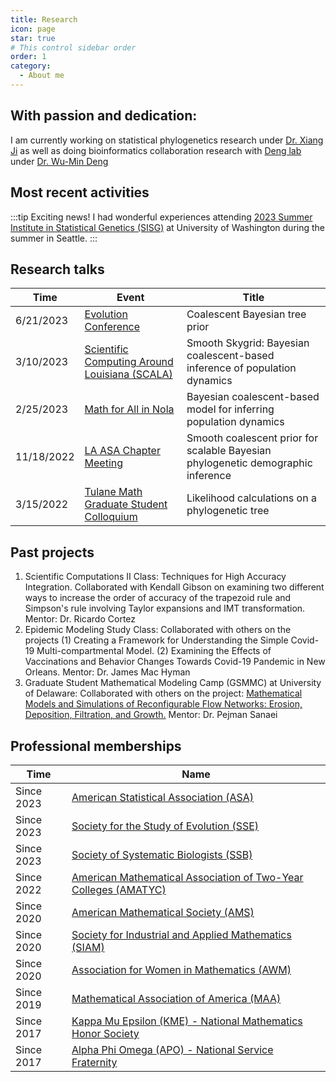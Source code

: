 ```yaml
---
title: Research
icon: page
star: true
# This control sidebar order
order: 1
category:
  - About me
---
```


<!-- more -->

## With passion and dedication:
I am currently working on statistical phylogenetics research under [Dr. Xiang Ji](https://sse.tulane.edu/math/faculty/ji) as well as doing bioinformatics collaboration research with [Deng lab](https://medicine.tulane.edu/deng-lab) under [Dr. Wu-Min Deng](https://medicine.tulane.edu/departments/biochemistry-molecular-biology-tulane-cancer-center-tulane-center-aging/all-faculty/wu)

## Most recent activities
:::tip Exciting news!
I had wonderful experiences attending [2023 Summer Institute in Statistical Genetics (SISG)](https://si.biostat.washington.edu/) at University of Washington during the summer in Seattle. 
:::

## Research talks
Time | Event | Title  
---|---|---
6/21/2023 | [Evolution Conference](https://www.evolutionmeetings.org/) | Coalescent Bayesian tree prior 
3/10/2023 | [Scientific Computing Around Louisiana (SCALA)](http://www.math.tulane.edu/scala/index.html) | Smooth Skygrid: Bayesian coalescent-based inference of population dynamics
2/25/2023 | [Math for All in Nola](https://sites.google.com/view/mathforallnola) | Bayesian coalescent-based model for inferring population dynamics
11/18/2022 | [LA ASA Chapter Meeting](https://math.louisiana.edu/about-us/professional-organizations/louisiana-asa-chapter) | Smooth coalescent prior for scalable Bayesian phylogenetic demographic inference
3/15/2022 | [Tulane Math Graduate Student Colloquium](https://sites.google.com/view/tulanemath/home) | Likelihood calculations on a phylogenetic tree

## Past projects
1. Scientific Computations II Class: Techniques for High Accuracy Integration. Collaborated with Kendall 
Gibson on examining two different ways to increase the order of accuracy of the trapezoid rule and Simpson's 
rule involving Taylor expansions and IMT transformation. Mentor: Dr. Ricardo Cortez
2. Epidemic Modeling Study Class: Collaborated with others on the projects (1) Creating a Framework for 
Understanding the Simple Covid-19 Multi-compartmental Model. (2) Examining the Effects of Vaccinations 
and Behavior Changes Towards Covid-19 Pandemic in New Orleans. Mentor: Dr. James Mac Hyman
3. Graduate Student Mathematical Modeling Camp (GSMMC) at University of Delaware: Collaborated with others on the project: [Mathematical Models and 
Simulations of Reconfigurable Flow Networks: Erosion, Deposition, Filtration, and Growth.](https://www.mathsci.udel.edu/content-sub-site/Documents/GSMMC_reports/SanaeiReport.pdf) Mentor: Dr. Pejman Sanaei

## Professional memberships
Time | Name 
---|---
Since 2023 | [American Statistical Association (ASA)](https://www.amstat.org/)
Since 2023 | [Society for the Study of Evolution (SSE)](https://www.evolutionsociety.org/)
Since 2023 | [Society of Systematic Biologists (SSB)](https://www.systbio.org/)
Since 2022 | [American Mathematical Association of Two-Year Colleges (AMATYC)](https://www.texmatyc.org/index.html)
Since 2020 | [American Mathematical Society (AMS)](https://www.ams.org/home/page)
Since 2020 | [Society for Industrial and Applied Mathematics (SIAM)](https://www.siam.org/)
Since 2020 | [Association for Women in Mathematics (AWM)](https://awm-math.org/)
Since 2019 | [Mathematical Association of America (MAA)](https://www.maa.org/)
Since 2017 | [Kappa Mu Epsilon (KME) - National Mathematics Honor Society](https://www.kappamuepsilon.org/)
Since 2017 | [Alpha Phi Omega (APO) - National Service Fraternity ](https://apo.org/)

